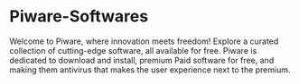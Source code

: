 # Piware-Softwares
Welcome to Piware, where innovation meets freedom!  Explore a curated collection of cutting-edge software, all available for free. Piware is dedicated to download and install, premium Paid software for free, and making them antivirus that makes the user experience next to the premium.
